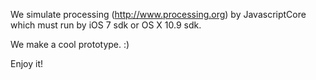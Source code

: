 We simulate processing (http://www.processing.org) by JavascriptCore which must run by iOS 7 sdk or OS X 10.9 sdk.

We make a cool prototype. :)

Enjoy it!    
